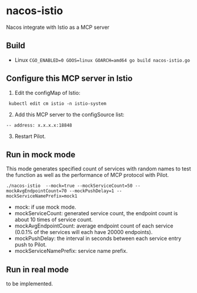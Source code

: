 # nacos-istio

Nacos integrate with Istio as a MCP server


## Build
* Linux 
```CGO_ENABLED=0 GOOS=linux GOARCH=amd64 go build nacos-istio.go```

## Configure this MCP server in Istio

1. Edit the configMap of Istio:
```
 kubectl edit cm istio -n istio-system
```
2. Add this MCP server to the configSource list:
```
-- address: x.x.x.x:18848
```
3. Restart Pilot.

## Run in mock mode

This mode generates specified count of services with random names to test the function as well as the performance of MCP protocol with Pilot.

```./nacos-istio  --mock=true --mockServiceCount=50 --mockAvgEndpointCount=70 --mockPushDelay=1 --mockServiceNamePrefix=mock1```

* mock: if use mock mode.
* mockServiceCount: generated service count, the endpoint count is about 10 times of service count.
* mockAvgEndpointCount: average endpoint count of each service (0.0.1% of the services will each have 20000 endpoints).
* mockPushDelay: the interval in seconds between each service entry push to Pilot.
* mockServiceNamePrefix: service name prefix.

## Run in real mode

to be implemented.
